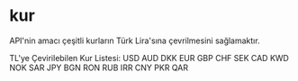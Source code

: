# kur
API'nin amacı çeşitli kurların Türk Lira'sına çevrilmesini sağlamaktır.

TL'ye Çevirilebilen Kur Listesi:
USD
AUD
DKK
EUR
GBP
CHF
SEK
CAD
KWD
NOK
SAR
JPY
BGN
RON
RUB
IRR
CNY
PKR
QAR

